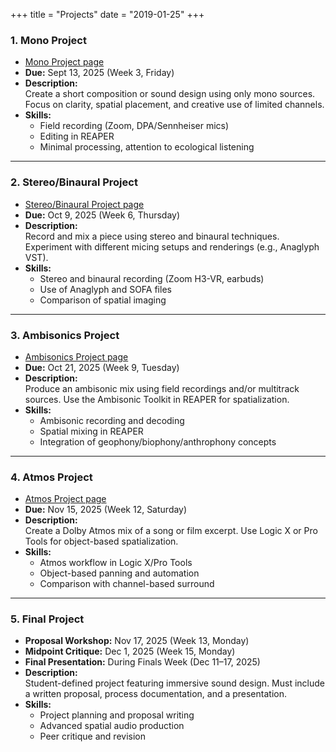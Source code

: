 +++
title = "Projects"
date = "2019-01-25"
+++



### 1. **Mono Project**
- [Mono Project page](../projects/mono)
- **Due:** Sept 13, 2025 (Week 3, Friday)
- **Description:**  
  Create a short composition or sound design using only mono sources. Focus on clarity, spatial placement, and creative use of limited channels.
- **Skills:**  
  - Field recording (Zoom, DPA/Sennheiser mics)
  - Editing in REAPER
  - Minimal processing, attention to ecological listening

---

### 2. **Stereo/Binaural Project**
- [Stereo/Binaural Project page](../projects/stereo)
- **Due:** Oct 9, 2025 (Week 6, Thursday)
- **Description:**  
  Record and mix a piece using stereo and binaural techniques. Experiment with different micing setups and renderings (e.g., Anaglyph VST).
- **Skills:**  
  - Stereo and binaural recording (Zoom H3-VR, earbuds)
  - Use of Anaglyph and SOFA files
  - Comparison of spatial imaging

---

### 3. **Ambisonics Project**
- [Ambisonics Project page](../projects/ambisonics)
- **Due:** Oct 21, 2025 (Week 9, Tuesday)
- **Description:**  
  Produce an ambisonic mix using field recordings and/or multitrack sources. Use the Ambisonic Toolkit in REAPER for spatialization.
- **Skills:**  
  - Ambisonic recording and decoding
  - Spatial mixing in REAPER
  - Integration of geophony/biophony/anthrophony concepts

---

### 4. **Atmos Project**
- [Atmos Project page](../projects/atmos)
- **Due:** Nov 15, 2025 (Week 12, Saturday)
- **Description:**  
  Create a Dolby Atmos mix of a song or film excerpt. Use Logic X or Pro Tools for object-based spatialization.
- **Skills:**  
  - Atmos workflow in Logic X/Pro Tools
  - Object-based panning and automation
  - Comparison with channel-based surround

---

### 5. **Final Project**
- **Proposal Workshop:** Nov 17, 2025 (Week 13, Monday)
- **Midpoint Critique:** Dec 1, 2025 (Week 15, Monday)
- **Final Presentation:** During Finals Week (Dec 11–17, 2025)
- **Description:**  
  Student-defined project featuring immersive sound design. Must include a written proposal, process documentation, and a presentation.
- **Skills:**  
  - Project planning and proposal writing
  - Advanced spatial audio production
  - Peer critique and revision

